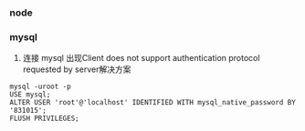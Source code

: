 ### node

### mysql
<!-- mysql连接报错 -->
1. 连接 mysql 出现Client does not support authentication protocol requested by server解决方案
```shell
mysql -uroot -p
USE mysql;
ALTER USER 'root'@'localhost' IDENTIFIED WITH mysql_native_password BY '831015';
FLUSH PRIVILEGES;
```